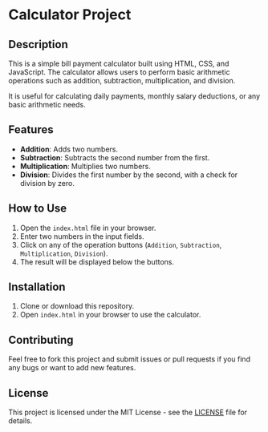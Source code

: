 # Calculator Project

## Description

This is a simple bill payment calculator built using HTML, CSS, and JavaScript. The calculator allows users to perform basic arithmetic operations such as addition, subtraction, multiplication, and division. 

It is useful for calculating daily payments, monthly salary deductions, or any basic arithmetic needs.

## Features

- **Addition**: Adds two numbers.
- **Subtraction**: Subtracts the second number from the first.
- **Multiplication**: Multiplies two numbers.
- **Division**: Divides the first number by the second, with a check for division by zero.

## How to Use

1. Open the `index.html` file in your browser.
2. Enter two numbers in the input fields.
3. Click on any of the operation buttons (`Addition`, `Subtraction`, `Multiplication`, `Division`).
4. The result will be displayed below the buttons.

## Installation

1. Clone or download this repository.
2. Open `index.html` in your browser to use the calculator.

## Contributing

Feel free to fork this project and submit issues or pull requests if you find any bugs or want to add new features.

## License

This project is licensed under the MIT License - see the [LICENSE](LICENSE) file for details.
